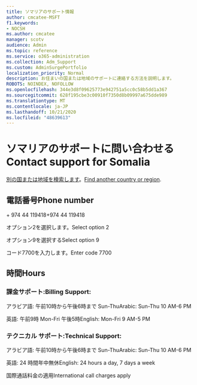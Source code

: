 ```yaml
---
title: ソマリアのサポート情報
author: cmcatee-MSFT
f1.keywords:
- NOCSH
ms.author: cmcatee
manager: scotv
audience: Admin
ms.topic: reference
ms.service: o365-administration
ms.collection: Adm_Support
ms.custom: AdminSurgePortfolio
localization_priority: Normal
description: お住まいの国または地域のサポートに連絡する方法を説明します。
ROBOTS: NOINDEX, NOFOLLOW
ms.openlocfilehash: 344e3d8f09625773e942751a5cc0c58b5dd1a367
ms.sourcegitcommit: 628f195cbe3c00910f7350d8b09997a675dde989
ms.translationtype: MT
ms.contentlocale: ja-JP
ms.lasthandoff: 10/21/2020
ms.locfileid: "48639613"
---
```

# <a name="contact-support-for-somalia"></a><span data-ttu-id="b92ea-103">ソマリアのサポートに問い合わせる</span><span class="sxs-lookup"><span data-stu-id="b92ea-103">Contact support for Somalia</span></span>

<span data-ttu-id="b92ea-104">[別の国または地域を検索します](../contact-support-for-business-products.md)。</span><span class="sxs-lookup"><span data-stu-id="b92ea-104">[Find another country or region](../contact-support-for-business-products.md).</span></span>

## <a name="phone-number"></a><span data-ttu-id="b92ea-105">電話番号</span><span class="sxs-lookup"><span data-stu-id="b92ea-105">Phone number</span></span>
<span data-ttu-id="b92ea-106">+ 974 44 119418</span><span class="sxs-lookup"><span data-stu-id="b92ea-106">+974 44 119418</span></span>

<span data-ttu-id="b92ea-107">オプション2を選択します。</span><span class="sxs-lookup"><span data-stu-id="b92ea-107">Select option 2</span></span>

<span data-ttu-id="b92ea-108">オプション9を選択する</span><span class="sxs-lookup"><span data-stu-id="b92ea-108">Select option 9</span></span>

<span data-ttu-id="b92ea-109">コード7700を入力します。</span><span class="sxs-lookup"><span data-stu-id="b92ea-109">Enter code 7700</span></span>

## <a name="hours"></a><span data-ttu-id="b92ea-110">時間</span><span class="sxs-lookup"><span data-stu-id="b92ea-110">Hours</span></span>
### <a name="billing-support"></a><span data-ttu-id="b92ea-111">課金サポート:</span><span class="sxs-lookup"><span data-stu-id="b92ea-111">Billing Support:</span></span>

<span data-ttu-id="b92ea-112">アラビア語: 午前10時から午後6時まで Sun-Thu</span><span class="sxs-lookup"><span data-stu-id="b92ea-112">Arabic: Sun-Thu 10 AM-6 PM</span></span>

<span data-ttu-id="b92ea-113">英語: 午前9時 Mon-Fri 午後5時</span><span class="sxs-lookup"><span data-stu-id="b92ea-113">English: Mon-Fri 9 AM-5 PM</span></span>

### <a name="technical-support"></a><span data-ttu-id="b92ea-114">テクニカル サポート:</span><span class="sxs-lookup"><span data-stu-id="b92ea-114">Technical Support:</span></span>

<span data-ttu-id="b92ea-115">アラビア語: 午前10時から午後6時まで Sun-Thu</span><span class="sxs-lookup"><span data-stu-id="b92ea-115">Arabic: Sun-Thu 10 AM-6 PM</span></span>

<span data-ttu-id="b92ea-116">英語: 24 時間年中無休</span><span class="sxs-lookup"><span data-stu-id="b92ea-116">English: 24 hours a day, 7 days a week</span></span>

<span data-ttu-id="b92ea-117">国際通話料金の適用</span><span class="sxs-lookup"><span data-stu-id="b92ea-117">International call charges apply</span></span>
